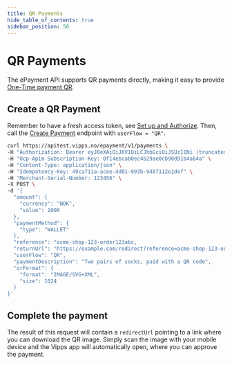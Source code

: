 ```yaml
---
title: QR Payments
hide_table_of_contents: true
sidebar_position: 50
---
```



# QR Payments

The ePayment API supports QR payments directly, making it easy to provide
[One-Time payment QR](https://developer.vippsmobilepay.com/docs/APIs/qr-api/vipps-qr-api/#one-time-payment-qr-codes).

## Create a QR Payment

Remember to have a fresh access token, see
[Set up and Authorize](../quick-start.md#step-1---setup).
Then, call the [Create Payment][create-payment-endpoint] endpoint with `userFlow = "QR"`.

```bash
curl https://apitest.vipps.no/epayment/v1/payments \
-H "Authorization: Bearer eyJ0eXAiOiJKV1QiLCJhbGciOiJSUzI1Ni (truncated)" \
-H "Ocp-Apim-Subscription-Key: 0f14ebcab0ec4b29ae0cb90d91b4a84a" \
-H "Content-Type: application/json" \
-H "Idempotency-Key: 49ca711a-acee-4d01-993b-9487112e1def" \
-H "Merchant-Serial-Number: 123456" \
-X POST \
-d '{
  "amount": {
    "currency": "NOK",
    "value": 1000
  },
  "paymentMethod": {
    "type": "WALLET"
  },
  "reference": "acme-shop-123-order123abc,
  "returnUrl": "https://example.com/redirect?reference=acme-shop-123-order123abc",
  "userFlow": "QR",
  "paymentDescription": "Two pairs of socks, paid with a QR code",
  "qrFormat": {
    "format": "IMAGE/SVG+XML",
    "size": 1024
  }
}'
```

## Complete the payment

The result of this request will contain a `redirectUrl` pointing to a link where you can download the QR image.
Simply scan the image with your mobile device and the Vipps app will automatically open, where you can approve the payment.

[create-payment-endpoint]: https://developer.vippsmobilepay.com/api/epayment#tag/CreatePayments/operation/createPayment
